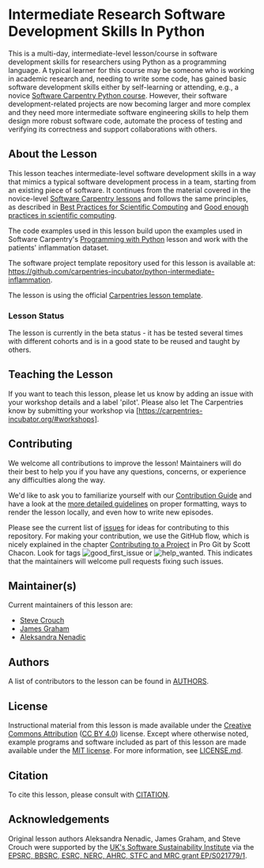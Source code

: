 # Intermediate Research Software Development Skills In Python

This is a multi-day, intermediate-level lesson/course in software development skills for researchers using
Python as a programming language. A typical learner for this course may be someone who is working in 
academic research 
and, needing to write some code, has gained basic software development skills either by 
self-learning or attending, e.g., a novice [Software Carpentry Python course][swc-lessons]. However, their software 
development-related projects are now becoming larger and more complex and they need more 
intermediate software engineering skills to help them design more robust software code, 
automate the process of testing and verifying its correctness and support collaborations with others.

## About the Lesson

This lesson teaches intermediate-level software development skills in a way that mimics a typical software development process in a team,
starting from an existing piece of software.
It continues from the material covered in the novice-level [Software Carpentry lessons][swc-lessons] 
and follows the same principles,
as described in [Best Practices for Scientific Computing][best-practices] and
[Good enough practices in scientific computing][good-practices].

The code examples used in this lesson build upon the examples used in Software Carpentry's 
[Programming with Python][programming-with-python] lesson and work with the patients' inflammation dataset.

The software project template repository used for this lesson is available at:
<https://github.com/carpentries-incubator/python-intermediate-inflammation>.

The lesson is using the official [Carpentries lesson template][styles].

### Lesson Status
The lesson is currently in the beta status - it has be tested several times with 
different cohorts and is in a good state to be reused and taught by others.

## Teaching the Lesson
If you want to teach this lesson, please let us know by adding an issue with your workshop details and a label 'pilot'. Please also let 
The Carpentries know by submitting your workshop via [https://carpentries-incubator.org/#workshops].

## Contributing

We welcome all contributions to improve the lesson! Maintainers will do their best to help you if you have any
questions, concerns, or experience any difficulties along the way.

We'd like to ask you to familiarize yourself with our [Contribution Guide](CONTRIBUTING.md) and have a look at
the [more detailed guidelines][lesson-example] on proper formatting, ways to render the lesson locally, and even
how to write new episodes.

Please see the current list of [issues][issues] for ideas for contributing to this
repository. For making your contribution, we use the GitHub flow, which is
nicely explained in the chapter [Contributing to a Project](http://git-scm.com/book/en/v2/GitHub-Contributing-to-a-Project) in Pro Git
by Scott Chacon.
Look for tags ![good_first_issue](https://img.shields.io/badge/-good%20first%20issue-blueviolet.svg) or
![help_wanted](https://img.shields.io/badge/-help%20wanted%20issue-green.svg). 
This indicates that the maintainers will welcome pull requests fixing such issues.

## Maintainer(s)

Current maintainers of this lesson are:

* [Steve Crouch][steve-crouch]
* [James Graham][james-graham]
* [Aleksandra Nenadic][aleksandra-nenadic]


## Authors

A list of contributors to the lesson can be found in [AUTHORS](AUTHORS).

## License

Instructional material from this lesson is made available under the
[Creative Commons Attribution][cc-by-human] ([CC BY 4.0][cc-by-legal]) license. Except where
otherwise noted, example programs and software included as part of this lesson are made available
under the [MIT license][mit-license]. For more information, see [LICENSE.md](LICENSE.md).

## Citation

To cite this lesson, please consult with [CITATION](CITATION).

## Acknowledgements

Original lesson authors Aleksandra Nenadic, James Graham, and Steve Crouch were supported by the [UK's Software Sustainability Institute][ssi] via the [EPSRC, BBSRC, ESRC, NERC, AHRC, STFC and MRC grant EP/S021779/1](https://gow.epsrc.ukri.org/NGBOViewGrant.aspx?GrantRef=EP/S021779/1).

[swc-lessons]: https://software-carpentry.org/lessons/
[best-practices]: http://journals.plos.org/plosbiology/article?id=10.1371/journal.pbio.1001745
[good-practices]: http://journals.plos.org/ploscompbiol/article?id=10.1371/journal.pcbi.1005510
[programming-with-python]: https://swcarpentry.github.io/python-novice-inflammation/
[lesson-example]: https://carpentries.github.io/lesson-example
[issues]: /issues
[steve-crouch]: https://github.com/steve-crouch
[james-graham]: https://github.com/jag1g13
[aleksandra-nenadic]: https://github.com/anenadic
[cc-by-human]: https://creativecommons.org/licenses/by/4.0/
[cc-by-legal]: https://creativecommons.org/licenses/by/4.0/legalcode
[mit-license]: https://opensource.org/licenses/MIT
[styles]: https://github.com/carpentries/styles/
[ssi]: https://software.ac.uk/
